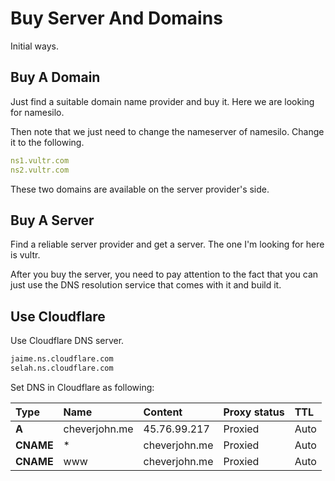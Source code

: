 # Buy Server And Domains

Initial ways.

## Buy A Domain

Just find a suitable domain name provider and buy it. Here we are looking for namesilo.

Then note that we just need to change the nameserver of namesilo. Change it to the following.

```yaml
ns1.vultr.com
ns2.vultr.com
```

These two domains are available on the server provider's side.

## Buy A Server

Find a reliable server provider and get a server. The one I'm looking for here is vultr.

After you buy the server, you need to pay attention to the fact that you can just use the DNS resolution service that comes with it and build it.

## Use Cloudflare

Use Cloudflare DNS server.

```sh
jaime.ns.cloudflare.com
selah.ns.cloudflare.com
```

Set DNS in Cloudflare as following:

| Type      | Name          | Content       | Proxy status | TTL  |
| :-------- | :------------ | :------------ | :----------- | :--- |
| **A**     | cheverjohn.me | 45.76.99.217  | Proxied      | Auto |
| **CNAME** | *             | cheverjohn.me | Proxied      | Auto |
| **CNAME** | www           | cheverjohn.me | Proxied      | Auto |
